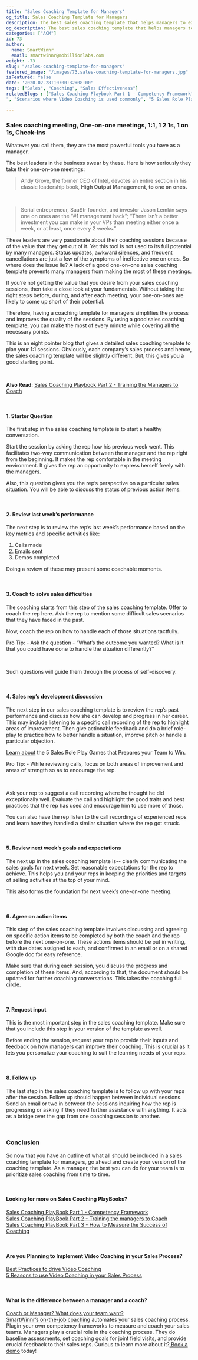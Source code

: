 ```yaml
---
title: 'Sales Coaching Template for Managers'
og_title: Sales Coaching Template for Managers
description: The best sales coaching template that helps managers to excel in their coaching game. A manager can use this coaching template to run highly successful coaching sessions.
og_description: The best sales coaching template that helps managers to excel in their coaching game. A manager can use this coaching template to run highly successful coaching sessions.
categories: ["ACM"]
id: 73
author:
  name: SmartWinnr
  email: smartwinnr@mobillionlabs.com
weight: -73
slug: "/sales-coaching-template-for-managers"
featured_image: "/images/73.sales-coaching-template-for-managers.jpg"
isFeatured: false
date: '2020-02-28T10:00:32+08:00'
tags: ["Sales", "Coaching", "Sales Effectiveness"]
relatedBlogs : ["Sales Coaching Playbook Part 1 - Competency Framework", "Sales Coaching Playbook Part 2 - Training the Managers to Coach", "Sales Coaching Playbook Part 3- How to Measure Success of Coaching
", "Scenarios where Video Coaching is used commonly", "5 Sales Role Play Games that Prepares your Team to Win"]

---
```


### **Sales coaching meeting, One-on-one meetings, 1:1, 1 2 1s, 1 on 1s, Check-ins**

Whatever you call them, they are the most powerful tools you have as a manager.

The best leaders in the business swear by these. Here is how seriously they take their one-on-one meetings:

> Andy Grove, the former CEO of Intel, devotes an entire section in his classic leadership book, **High Output Management, to one on ones.**

<br>

> Serial entrepreneur, SaaStr founder, and investor Jason Lemkin says one on ones are the  “#1 management hack”; “There isn’t a better investment you can make in your VPs than meeting either once a week, or at least, once every 2 weeks.” 


These leaders are very passionate about their coaching sessions because of the value that they get out of it. Yet this tool is not used to its full potential by many managers. Status updates, awkward silences, and frequent cancellations are just a few of the symptoms of ineffective one on ones.
So where does the issue lie? A lack of a good one-on-one sales coaching template prevents many managers from making the most of these meetings.

If you’re not getting the value that you desire from your sales coaching sessions, then take a close look at your fundamentals. Without taking the right steps before, during, and after each meeting, your one-on-ones are likely to come up short of their potential. 

Therefore, having a coaching template for managers simplifies the process and improves the quality of the sessions. By using a good sales coaching template, you can make the most of every minute while covering all the necessary points. 

This is an eight pointer blog that gives a detailed sales coaching template to plan your 1:1 sessions. Obviously, each company’s sales process and hence, the sales coaching template will be slightly different. But, this gives you a good starting point. 

<br>

**Also Read**: <a href="https://www.smartwinnr.com/post/sales-coaching-playbook-part-2-training-managers-to-coach/" target="_blank"> Sales Coaching Playbook Part 2 - Training the Managers to Coach</a>

<br>

#### **1. Starter Question**

The first step in the sales coaching template is to start a healthy conversation.

Start the session by asking the rep how his previous week went. This facilitates two-way communication between the manager and the rep right from the beginning. It makes the rep comfortable in the meeting environment. It gives the rep an opportunity to express herself freely with the managers. 

Also, this question gives you the rep’s perspective on a particular sales situation. You will be able to discuss the status of previous action items.

<br>

#### **2. Review last week’s performance**

The next step is to review the rep’s last week’s performance based on the key metrics and specific activities like:

<ol>
<li> Calls made </li>
<li> Emails sent </li>
<li> Demos completed  </li>
</ol>

Doing a review of these may present some coachable moments.

<br>

#### **3. Coach to solve sales difficulties**

The coaching starts from this step of the sales coaching template. Offer to coach the rep here. Ask the rep to mention some difficult sales scenarios that they have faced in the past. 

Now, coach the rep on how to handle each of those situations tactfully. 

<div class="ml_pro_tip">
  <p><span class="ml_text_bold">Pro Tip: </span> - Ask the question - “What’s the outcome you wanted? What is it that you could have done to handle the situation differently?” </p>
</div>

<br>

Such questions will guide them through the process of self-discovery.


<br>

#### **4. Sales rep’s development discussion**

The next step in our sales coaching template is to review the rep’s past performance and discuss how she can develop and progress in her career. This may include listening to a specific call recording of the rep to highlight areas of improvement. Then give actionable feedback and do a brief role-play to practice how to better handle a situation, improve pitch or handle a particular objection. 

<a href="https://www.smartwinnr.com/post/5-sales-role-play-games-that-prepares-your-team-to-win/" target="_blank">Learn about</a> the 5 Sales Role Play Games that Prepares your Team to Win.

<div class="ml_pro_tip">
  <p><span class="ml_text_bold">Pro Tip: </span> - While reviewing calls, focus on both areas of improvement and areas of strength so as to encourage the rep.  </p>
</div>

<br>

Ask your rep to suggest a call recording where he thought he did exceptionally well. Evaluate the call and highlight the good traits and best practices that the rep has used and encourage him to use more of those. 

You can also have the rep listen to the call recordings of experienced reps and learn how they handled a similar situation where the rep got struck.

<br>

#### **5. Review next week’s goals and expectations**

The next up in the sales coaching template is-- clearly communicating the sales goals for next week. Set reasonable expectations for the rep to achieve. This helps you and your reps in keeping the priorities and targets of selling activities at the top of your mind.

This also forms the foundation for next week’s one-on-one meeting.

<br>

#### **6. Agree on action items**

This step of the sales coaching template involves discussing and agreeing on specific action items to be completed by both the coach and the rep before the next one-on-one. These actions items should be put in writing, with due dates assigned to each, and confirmed in an email or on a shared Google doc for easy reference. 

Make sure that during each session, you discuss the progress and completion of these items. And, according to that, the document should be updated for further coaching conversations. This takes the coaching full circle.

<br>

#### **7. Request input**

This is the most important step in the sales coaching template. Make sure that you include this step in your version of the template as well. 

Before ending the session, request your rep to provide their inputs and feedback on how managers can improve their coaching. This is crucial as it lets you personalize your coaching to suit the learning needs of your reps.

<br>

#### **8. Follow up**

The last step in the sales coaching template is to follow up with your reps after the session. Follow up should happen between individual sessions. Send an email or two in between the sessions inquiring how the rep is progressing or asking if they need further assistance with anything. It acts as a bridge over the gap from one coaching session to another.

<br>

### **Conclusion**

So now that you have an outline of what all should be included in a sales coaching template for managers, go ahead and create your version of the coaching template. As a manager, the best you can do for your team is to prioritize sales coaching from time to time.

<br>

#### **Looking for more on Sales Coaching PlayBooks?**

<a href="https://smartwinnr.com/post/sales-coaching-playbook-part-1-competency-framework/" target="_blank">Sales Coaching PlayBook Part 1 - Competency Framework</a><br>
<a href="https://smartwinnr.com/post/sales-coaching-playbook-part-2-training-managers-to-coach/" target="_blank">Sales Coaching PlayBook Part 2 - Training the managers to Coach</a><br>
<a href="https://smartwinnr.com/post/sales-coaching-playbook-3-how-to-measure-the-success-of-coaching/" target="_blank">Sales Coaching PlayBook Part 3 - How to Measure the Success of Coaching</a>

<br>

#### **Are you Planning to Implement Video Coaching in your Sales Process?**

<a href="https://www.smartwinnr.com/post/best-practices-to-drive-video-coaching/" target="_blank">Best Practices to drive Video Coaching</a><br>
<a href="https://smartwinnr.com/post/reasons-to-use-video-coaching-in-your-sales-progress/" target="_blank">5 Reasons to use Video Coaching in your Sales Process</a>

<br>


#### **What is the difference between a manager and a coach?**

<a href="https://www.smartwinnr.com/post/coach-or-manager-what-does-your-team-want/" target="_blank">Coach or Manager? What does your team want?</a><br>
<a href="https://smartwinnr.com/product/sales-coaching/" target="_blank">SmartWinnr’s on-the-job coaching</a> automates your sales coaching process. Plugin your own competency frameworks to measure and coach your sales teams. Managers play a crucial role in the coaching process. They do baseline assessments, set coaching goals for joint field visits, and provide crucial feedback to their sales reps.
Curious to learn more about it?<a href="https://www.smartwinnr.com/request-demo/" target="_blank"> Book a demo</a> today!
